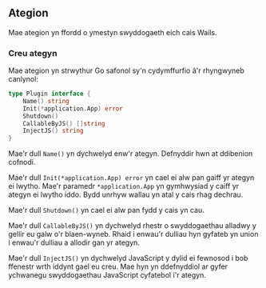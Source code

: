 ## Ategion

Mae ategion yn ffordd o ymestyn swyddogaeth eich cais Wails.

### Creu ategyn

Mae ategion yn strwythur Go safonol sy'n cydymffurfio â'r rhyngwyneb canlynol:

```go
type Plugin interface {
    Name() string
    Init(*application.App) error
    Shutdown()
    CallableByJS() []string
    InjectJS() string
}
```

Mae'r dull `Name()` yn dychwelyd enw'r ategyn. Defnyddir hwn at ddibenion
cofnodi.

Mae'r dull `Init(*application.App) error` yn cael ei alw pan gaiff yr ategyn ei
lwytho. Mae'r paramedr `*application.App` yn gymhwysiad y caiff yr ategyn ei
lwytho iddo. Bydd unrhyw wallau yn atal y cais rhag dechrau.

Mae'r dull `Shutdown()` yn cael ei alw pan fydd y cais yn cau.

Mae'r dull `CallableByJS()` yn dychwelyd rhestr o swyddogaethau alladwy y gellir
eu galw o'r blaen-wyneb. Rhaid i enwau'r dulliau hyn gyfateb yn union i enwau'r
dulliau a allodir gan yr ategyn.

Mae'r dull `InjectJS()` yn dychwelyd JavaScript y dylid ei fewnosod i bob
ffenestr wrth iddynt gael eu creu. Mae hyn yn ddefnyddiol ar gyfer ychwanegu
swyddogaethau JavaScript cyfatebol i'r ategyn.
